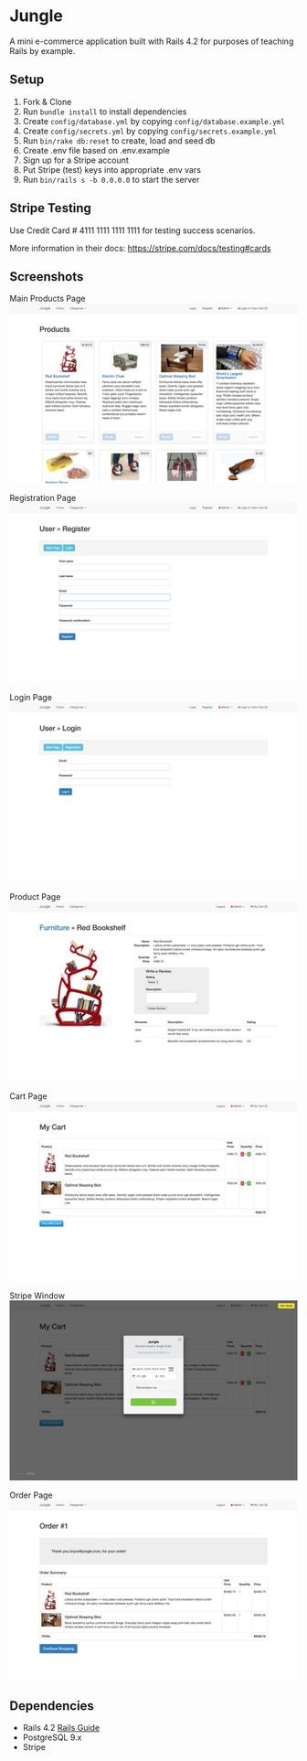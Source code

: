 # Jungle

A mini e-commerce application built with Rails 4.2 for purposes of teaching Rails by example.


## Setup

1. Fork & Clone
2. Run `bundle install` to install dependencies
3. Create `config/database.yml` by copying `config/database.example.yml`
4. Create `config/secrets.yml` by copying `config/secrets.example.yml`
5. Run `bin/rake db:reset` to create, load and seed db
6. Create .env file based on .env.example
7. Sign up for a Stripe account
8. Put Stripe (test) keys into appropriate .env vars
9. Run `bin/rails s -b 0.0.0.0` to start the server

## Stripe Testing

Use Credit Card # 4111 1111 1111 1111 for testing success scenarios.

More information in their docs: <https://stripe.com/docs/testing#cards>

## Screenshots

Main Products Page
![Alt text](/app/assets/images/products.png?raw=true "Products")

Registration Page
![Alt text](/app/assets/images/register.png?raw=true "Register")

Login Page
![Alt text](/app/assets/images/login.png?raw=true "Login")

Product Page
![Alt text](/app/assets/images/product.png?raw=true "Product")

Cart Page
![Alt text](/app/assets/images/cart.png?raw=true "Cart")

Stripe Window
![Alt text](/app/assets/images/stripe.png?raw=true "Stripe")

Order Page
![Alt text](/app/assets/images/order.png?raw=true "Order")

## Dependencies

* Rails 4.2 [Rails Guide](http://guides.rubyonrails.org/v4.2/)
* PostgreSQL 9.x
* Stripe
